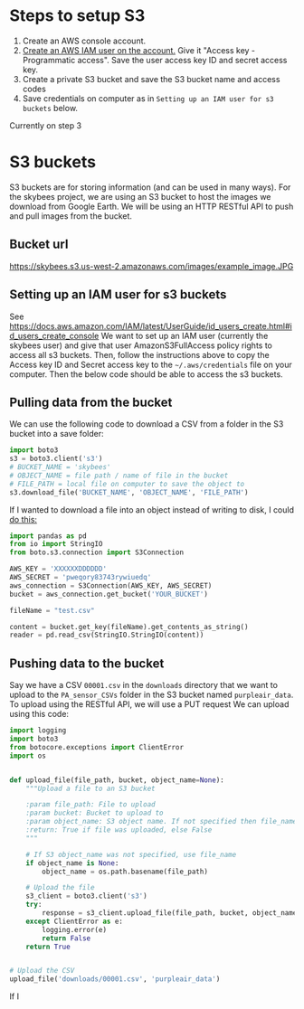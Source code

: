# Steps to setup S3

1. Create an AWS console account.
2. [Create an AWS IAM user on the account.](https://docs.aws.amazon.com/IAM/latest/UserGuide/id_users_create.html#id_users_create_console) Give it "Access key - Programmatic access". Save the user access key ID and secret access key.
3. Create a private S3 bucket and save the S3 bucket name and access codes
4. Save credentials on computer as in `Setting up an IAM user for s3 buckets` below.


Currently on step 3



# S3 buckets
S3 buckets are for storing information (and can be used in many ways). For the skybees project, we are using an S3 bucket to host the images we download from Google Earth. We will be using an HTTP RESTful API to push and pull images from the bucket.

## Bucket url
https://skybees.s3.us-west-2.amazonaws.com/images/example_image.JPG

## Setting up an IAM user for s3 buckets
See https://docs.aws.amazon.com/IAM/latest/UserGuide/id_users_create.html#id_users_create_console
We want to set up an IAM user (currently the skybees user) and give that user AmazonS3FullAccess policy
rights to access all s3 buckets. Then, follow the instructions above to copy the Access key ID and Secret access key
to the `~/.aws/credentials` file on your computer. Then the below code should be able to access the s3 buckets.

## Pulling data from the bucket
We can use the following code to download a CSV from a folder in the S3 bucket into a save folder:
```python
import boto3
s3 = boto3.client('s3')
# BUCKET_NAME = 'skybees'
# OBJECT_NAME = file path / name of file in the bucket
# FILE_PATH = local file on computer to save the object to
s3.download_file('BUCKET_NAME', 'OBJECT_NAME', 'FILE_PATH')
```

If I wanted to download a file into an object instead of writing to disk, I could [do this:](https://stackoverflow.com/a/37087998/16660792)
```python
import pandas as pd
from io import StringIO
from boto.s3.connection import S3Connection

AWS_KEY = 'XXXXXXDDDDDD'
AWS_SECRET = 'pweqory83743rywiuedq'
aws_connection = S3Connection(AWS_KEY, AWS_SECRET)
bucket = aws_connection.get_bucket('YOUR_BUCKET')

fileName = "test.csv"

content = bucket.get_key(fileName).get_contents_as_string()
reader = pd.read_csv(StringIO.StringIO(content))
```


## Pushing data to the bucket
Say we have a CSV `00001.csv` in the `downloads` directory that we want to upload to the `PA_sensor_CSVs` folder in the S3 bucket named `purpleair_data`. To upload using the RESTful API, we will use a PUT request We can upload using this code:
```python
import logging
import boto3
from botocore.exceptions import ClientError
import os


def upload_file(file_path, bucket, object_name=None):
    """Upload a file to an S3 bucket

    :param file_path: File to upload
    :param bucket: Bucket to upload to
    :param object_name: S3 object name. If not specified then file_name is used
    :return: True if file was uploaded, else False
    """

    # If S3 object_name was not specified, use file_name
    if object_name is None:
        object_name = os.path.basename(file_path)

    # Upload the file
    s3_client = boto3.client('s3')
    try:
        response = s3_client.upload_file(file_path, bucket, object_name)
    except ClientError as e:
        logging.error(e)
        return False
    return True


# Upload the CSV
upload_file('downloads/00001.csv', 'purpleair_data')
```



If I 
